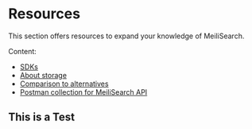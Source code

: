 # Resources

This section offers resources to expand your knowledge of MeiliSearch.

Content:

- [SDKs](/resources/sdks.md)
- [About storage](/resources/about_storage.md)
- [Comparison to alternatives](/resources/comparison_to_alternatives.md)
- [Postman collection for MeiliSearch API](/resources/postman_collection.md)

## This is a Test